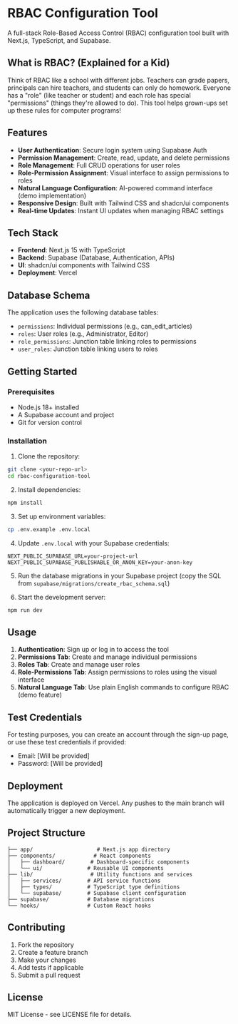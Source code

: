 # RBAC Configuration Tool

A full-stack Role-Based Access Control (RBAC) configuration tool built with Next.js, TypeScript, and Supabase.

## What is RBAC? (Explained for a Kid)

Think of RBAC like a school with different jobs. Teachers can grade papers, principals can hire teachers, and students can only do homework. Everyone has a "role" (like teacher or student) and each role has special "permissions" (things they're allowed to do). This tool helps grown-ups set up these rules for computer programs!
## Features

- **User Authentication**: Secure login system using Supabase Auth
- **Permission Management**: Create, read, update, and delete permissions
- **Role Management**: Full CRUD operations for user roles
- **Role-Permission Assignment**: Visual interface to assign permissions to roles
- **Natural Language Configuration**: AI-powered command interface (demo implementation)
- **Responsive Design**: Built with Tailwind CSS and shadcn/ui components
- **Real-time Updates**: Instant UI updates when managing RBAC settings

## Tech Stack

- **Frontend**: Next.js 15 with TypeScript
- **Backend**: Supabase (Database, Authentication, APIs)
- **UI**: shadcn/ui components with Tailwind CSS
- **Deployment**: Vercel

## Database Schema

The application uses the following database tables:

- `permissions`: Individual permissions (e.g., can_edit_articles)
- `roles`: User roles (e.g., Administrator, Editor)
- `role_permissions`: Junction table linking roles to permissions
- `user_roles`: Junction table linking users to roles

## Getting Started

### Prerequisites

- Node.js 18+ installed
- A Supabase account and project
- Git for version control

### Installation

1. Clone the repository:
```bash
git clone <your-repo-url>
cd rbac-configuration-tool
```

2. Install dependencies:
```bash
npm install
```

3. Set up environment variables:
```bash
cp .env.example .env.local
```

4. Update `.env.local` with your Supabase credentials:
```
NEXT_PUBLIC_SUPABASE_URL=your-project-url
NEXT_PUBLIC_SUPABASE_PUBLISHABLE_OR_ANON_KEY=your-anon-key
```

5. Run the database migrations in your Supabase project (copy the SQL from `supabase/migrations/create_rbac_schema.sql`)

6. Start the development server:
```bash
npm run dev
```

## Usage

1. **Authentication**: Sign up or log in to access the tool
2. **Permissions Tab**: Create and manage individual permissions
3. **Roles Tab**: Create and manage user roles
4. **Role-Permissions Tab**: Assign permissions to roles using the visual interface
5. **Natural Language Tab**: Use plain English commands to configure RBAC (demo feature)

## Test Credentials

For testing purposes, you can create an account through the sign-up page, or use these test credentials if provided:

- Email: [Will be provided]
- Password: [Will be provided]

## Deployment

The application is deployed on Vercel. Any pushes to the main branch will automatically trigger a new deployment.

## Project Structure

```
├── app/                    # Next.js app directory
├── components/            # React components
│   ├── dashboard/        # Dashboard-specific components
│   └── ui/              # Reusable UI components
├── lib/                  # Utility functions and services
│   ├── services/        # API service functions
│   ├── types/           # TypeScript type definitions
│   └── supabase/        # Supabase client configuration
├── supabase/            # Database migrations
└── hooks/               # Custom React hooks
```

## Contributing

1. Fork the repository
2. Create a feature branch
3. Make your changes
4. Add tests if applicable
5. Submit a pull request

## License

MIT License - see LICENSE file for details.
